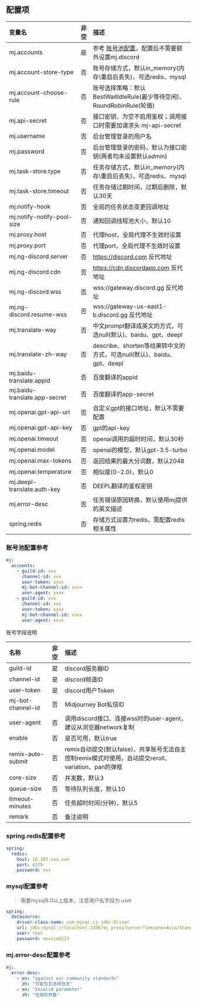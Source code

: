## 配置项

| 变量名                           | 非空 | 描述                                                                                                           |
|:------------------------------| :----: |:-------------------------------------------------------------------------------------------------------------|
| mj.accounts                   | 是 | 参考 [账号池配置](./config.md#%E8%B4%A6%E5%8F%B7%E6%B1%A0%E9%85%8D%E7%BD%AE%E5%8F%82%E8%80%83)，配置后不需要额外设置mj.discord |
| mj.account-store-type         | 否 | 账号存储方式，默认in_memory(内存\重启后丢失)，可选redis、mysql                                                                   |
| mj.account-choose-rule        | 否 | 账号选择策略：默认 BestWaitIdleRule(最少等待空闲)、RoundRobinRule(轮循)                                                        |
| mj.api-secret                 | 否 | 接口密钥，为空不启用鉴权；调用接口时需要加请求头 mj-api-secret                                                                       |
| mj.username                   | 否 | 后台管理登录的用户名                                                                                                   |
| mj.password                   | 否 | 后台管理登录的密码，默认为接口密钥(两者均未设置默认admin)                                                                             |
| mj.task-store.type            | 否 | 任务存储方式，默认in_memory(内存\重启后丢失)，可选redis、mysql                                                                         |
| mj.task-store.timeout         | 否 | 任务存储过期时间，过期后删除，默认30天                                                                                         |
| mj.notify-hook                | 否 | 全局的任务状态变更回调地址                                                                                                |
| mj.notify-notify-pool-size    | 否 | 通知回调线程池大小，默认10                                                                                               |
| mj.proxy.host                 | 否 | 代理host，全局代理不生效时设置                                                                                            |
| mj.proxy.port                 | 否 | 代理port，全局代理不生效时设置                                                                                            |
| mj.ng-discord.server          | 否 | https://discord.com 反代地址                                                                                     |
| mj.ng-discord.cdn             | 否 | https://cdn.discordapp.com 反代地址                                                                              |
| mj.ng-discord.wss             | 否 | wss://gateway.discord.gg 反代地址                                                                                |
| mj.ng-discord.resume-wss      | 否 | wss://gateway-us-east1-b.discord.gg 反代地址                                                                     |
| mj.translate-way              | 否 | 中文prompt翻译成英文的方式，可选null(默认)、baidu、gpt、deepl                                                                  |
| mj.translate-zh-way           | 否 | describe、shorten等结果转中文的方式，可选null(默认)、baidu、gpt、deepl                                                         |
| mj.baidu-translate.appid      | 否 | 百度翻译的appid                                                                                                   |
| mj.baidu-translate.app-secret | 否 | 百度翻译的app-secret                                                                                              |
| mj.openai.gpt-api-url         | 否 | 自定义gpt的接口地址，默认不需要配置                                                                                          |
| mj.openai.gpt-api-key         | 否 | gpt的api-key                                                                                                  |
| mj.openai.timeout             | 否 | openai调用的超时时间，默认30秒                                                                                          |
| mj.openai.model               | 否 | openai的模型，默认gpt-3.5-turbo                                                                                    |
| mj.openai.max-tokens          | 否 | 返回结果的最大分词数，默认2048                                                                                            |
| mj.openai.temperature         | 否 | 相似度(0-2.0)，默认0                                                                                               |
| mj.deepl-translate.auth-key   | 否 | DEEPL翻译的鉴权密钥                                                                                                 |
| mj.error-desc                 | 否 | 任务错误原因转换，默认使用mj提供的英文描述                                                                                       |
| spring.redis                  | 否 | 存储方式设置为redis，需配置redis相关属性                                                                                    |

### 账号池配置参考
```yaml
mj:
  accounts:
    - guild-id: xxx
      channel-id: xxx
      user-token: xxxx
      mj-bot-channel-id: xxxx
      user-agent: xxxx
    - guild-id: xxx
      channel-id: xxx
      user-token: xxxx
      mj-bot-channel-id: xxxx
      user-agent: xxxx
```
账号字段说明

| 名称                | 非空 | 描述                                                                  |
|:------------------| :----: |:--------------------------------------------------------------------|
| guild-id          | 是 | discord服务器ID                                                        |
| channel-id        | 是 | discord频道ID                                                         |
| user-token        | 是 | discord用户Token                                                      |
| mj-bot-channel-id | 否 | Midjourney Bot私信ID                                                  |
| user-agent        | 否 | 调用discord接口、连接wss时的user-agent，建议从浏览器network复制                       |
| enable            | 否 | 是否可用，默认true                                                         |
| remix-auto-submit | 否 | remix自动提交(默认false)，共享账号无法自主控制remix模式时使用，自动提交reroll、variation、pan的弹框 |
| core-size         | 否 | 并发数，默认3                                                             |
| queue-size        | 否 | 等待队列长度，默认10                                                         |
| timeout-minutes   | 否 | 任务超时时间(分钟)，默认5                                                      |
| remark            | 否 | 备注说明                                                                |

### spring.redis配置参考
```yaml
spring:
  redis:
    host: 10.107.xxx.xxx
    port: 6379
    password: xxx
```

### mysql配置参考

> 需要mysql8.0以上版本，注意用户名字段为 user
```yaml
spring:
  datasource:
    driver-class-name: com.mysql.cj.jdbc.Driver
    url: jdbc:mysql://localhost:3306/mj_proxy?serverTimezone=Asia/Shanghai&characterEncoding=utf-8&allowPublicKeyRetrieval=true&useSSL=false
    user: root
    password: novice@123
```

### mj.error-desc配置参考
```yaml
mj:
  error-desc:
    - en: "against our community standards"
      zh: "可能包含违规信息"
    - en: "Invalid parameter"
      zh: "无效的参数"
```
